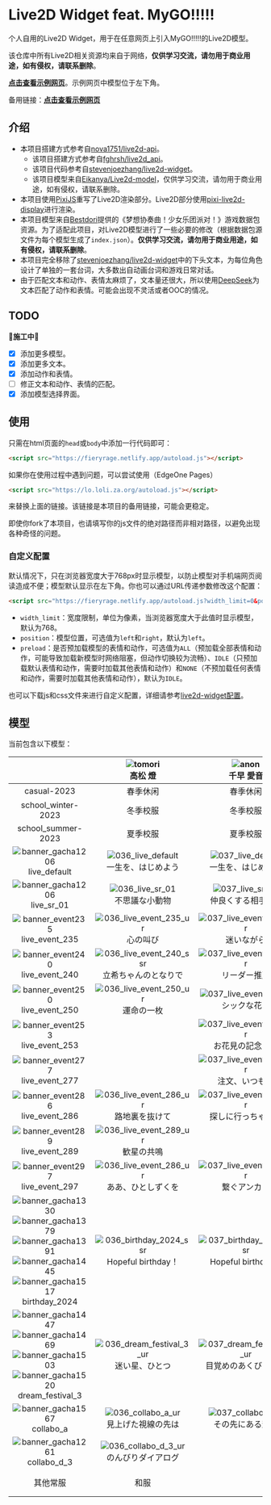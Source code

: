 # Live2D Widget feat. MyGO!!!!!

个人自用的Live2D Widget，用于在任意网页上引入MyGO!!!!!的Live2D模型。

该仓库中所有Live2D相关资源均来自于网络，**仅供学习交流，请勿用于商业用途，如有侵权，请联系删除**。

[**点击查看示例网页**](https://fieryrage.netlify.app/)。示例网页中模型位于左下角。

备用链接：[**点击查看示例网页**](https://lo.loli.za.org/)

## 介绍

- 本项目搭建方式参考自[nova1751/live2d-api](https://github.com/nova1751/live2d-api)。
  - 该项目搭建方式参考自[fghrsh/live2d_api](https://github.com/fghrsh/live2d_api)。
  - 该项目代码参考自[stevenjoezhang/live2d-widget](https://github.com/stevenjoezhang/live2d-widget)。
  - 该项目模型来自[Eikanya/Live2d-model](https://github.com/Eikanya/Live2d-model)，仅供学习交流，请勿用于商业用途，如有侵权，请联系删除。
- 本项目使用[PixiJS](https://github.com/pixijs/pixijs)重写了Live2D渲染部分。Live2D部分使用[pixi-live2d-display](https://github.com/guansss/pixi-live2d-display)进行渲染。
- 本项目模型来自[Bestdori](https://bestdori.com/)提供的《梦想协奏曲！少女乐团派对！》游戏数据包资源。为了适配此项目，对Live2D模型进行了一些必要的修改（根据数据包源文件为每个模型生成了`index.json`）。**仅供学习交流，请勿用于商业用途，如有侵权，请联系删除**。
- 本项目完全移除了[stevenjoezhang/live2d-widget](https://github.com/stevenjoezhang/live2d-widget)中的下头文本，为每位角色设计了单独的一套台词，大多数出自动画台词和游戏日常对话。
- 由于匹配文本和动作、表情太麻烦了，文本量还很大，所以使用[DeepSeek](https://chat.deepseek.com/)为文本匹配了动作和表情。可能会出现不灵活或者OOC的情况。

## TODO

**🚧施工中🚧**

- [x] 添加更多模型。
- [x] 添加更多文本。
- [x] 添加动作和表情。
- [ ] 修正文本和动作、表情的匹配。
- [x] 添加模型选择界面。

## 使用

只需在html页面的`head`或`body`中添加一行代码即可：

```html
<script src="https://fieryrage.netlify.app/autoload.js"></script>
```

如果你在使用过程中遇到问题，可以尝试使用（EdgeOne Pages）
```html
<script src="https://lo.loli.za.org/autoload.js"></script>
```
来替换上面的链接。该链接是本项目的备用链接，可能会更稳定。

即使你fork了本项目，也请填写你的js文件的绝对路径而非相对路径，以避免出现各种奇怪的问题。

### 自定义配置

默认情况下，只在浏览器宽度大于768px时显示模型，以防止模型对手机端网页阅读造成不便；模型默认显示在左下角。你也可以通过URL传递参数修改这个配置：

```html
<script src="https://fieryrage.netlify.app/autoload.js?width_limit=0&position=right&preload=ALL"></script>
```

- `width_limit`：宽度限制，单位为像素，当浏览器宽度大于此值时显示模型，默认为768。
- `position`：模型位置，可选值为`left`和`right`，默认为`left`。
- `preload`：是否预加载模型的表情和动作，可选值为`ALL`（预加载全部表情和动作，可能导致加载新模型时网络阻塞，但动作切换较为流畅）、`IDLE`（只预加载默认表情和动作，需要时加载其他表情和动作）和`NONE`（不预加载任何表情和动作，需要时加载其他表情和动作），默认为`IDLE`。

也可以下载js和css文件来进行自定义配置，详细请参考[live2d-widget配置](https://github.com/stevenjoezhang/live2d-widget#%E9%85%8D%E7%BD%AE-configuration)。

## 模型

当前包含以下模型：

<table style="text-align: center;">
  <colgroup>
    <col style="width: auto;">
    <col style="width: 20%;">
    <col style="width: 20%;">
    <col style="width: 20%;">
    <col style="width: 20%;">
    <col style="width: 20%;">
  </colgroup>
  <thead>
    <tr>
      <th></th>
      <th><img src="./public/assets/chara_icon_36.png" alt="tomori"><br><span lang="ja">高松 燈</span></th>
      <th><img src="./public/assets/chara_icon_37.png" alt="anon"><br><span lang="ja">千早 愛音</span></th>
      <th><img src="./public/assets/chara_icon_38.png" alt="rana"><br><span lang="ja">要 楽奈</span></th>
      <th><img src="./public/assets/chara_icon_39.png" alt="soyo"><br><span lang="ja">長崎 そよ</span></th>
      <th><img src="./public/assets/chara_icon_40.png" alt="taki"><br><span lang="ja">椎名 立希</span></th>
    </tr>
  </thead>
  <tbody>
    <tr>
      <td>casual-2023</td>
      <td>春季休闲</td>
      <td>春季休闲</td>
      <td>春季休闲</td>
      <td>春季休闲</td>
      <td>春季休闲</td>
    </tr>
    <tr>
      <td>school_winter-2023</td>
      <td>冬季校服</td>
      <td>冬季校服</td>
      <td>冬季校服</td>
      <td>冬季校服</td>
      <td>冬季校服</td>
    </tr>
    <tr>
      <td>school_summer-2023</td>
      <td>夏季校服</td>
      <td>夏季校服</td>
      <td>夏季校服</td>
      <td>夏季校服</td>
      <td>夏季校服</td>
    </tr>
    <tr>
      <td><img src="./public/assets/banner_gacha1206.png" alt="banner_gacha1206"><br>live_default</td>
      <td><img src="./public/assets/036_live_default.png" alt="036_live_default"><br><span lang="ja">一生を、はじめよう</span></td>
      <td><img src="./public/assets/037_live_default.png" alt="037_live_default"><br><span lang="ja">一生を、はじめよう</span></td>
      <td><img src="./public/assets/038_live_default.png" alt="038_live_default"><br><span lang="ja">一生を、はじめよう</span></td>
      <td><img src="./public/assets/039_live_default.png" alt="039_live_default"><br><span lang="ja">一生を、はじめよう</span></td>
      <td><img src="./public/assets/040_live_default.png" alt="040_live_default"><br><span lang="ja">一生を、はじめよう</span></td>
    </tr>
    <tr>
      <td><img src="./public/assets/banner_gacha1206.png" alt="banner_gacha1206"><br>live_sr_01</td>
      <td><img src="./public/assets/036_live_sr_01.png" alt="036_live_sr_01"><br><span lang="ja">不思議な小動物</span></td>
      <td><img src="./public/assets/037_live_sr_01.png" alt="037_live_sr_01"><br><span lang="ja">仲良くする相手は…</span></td>
      <td><img src="./public/assets/038_live_sr_01.png" alt="038_live_sr_01"><br><span lang="ja">爪弾く猫</span></td>
      <td><img src="./public/assets/039_live_sr_01.png" alt="039_live_sr_01"><br><span lang="ja">調停者は心静かに</span></td>
      <td><img src="./public/assets/040_live_sr_01.png" alt="040_live_sr_01"><br><span lang="ja">守るのは、過去</span></td>
    </tr>
    <tr>
      <td><img src="./public/assets/banner_event235.png" alt="banner_event235"><br>live_event_235</td>
      <td><img src="./public/assets/036_live_event_235_ur.png" alt="036_live_event_235_ur"><br><span lang="ja">心の叫び</span></td>
      <td><img src="./public/assets/037_live_event_235_ur.png" alt="037_live_event_235_ur"><br><span lang="ja">迷いながら</span></td>
      <td><img src="./public/assets/038_live_event_235_sr.png" alt="038_live_event_235_sr"><br><span lang="ja">気の向くままに</span></td>
      <td><img src="./public/assets/039_live_event_235_ur.png" alt="039_live_event_235_ur"><br><span lang="ja">終わらせてあげる</span></td>
      <td><img src="./public/assets/040_live_event_235_sr.png" alt="040_live_event_235_sr"><br><span lang="ja">理想に届かない</span></td>
    </tr>
    <tr>
      <td><img src="./public/assets/banner_event240.png" alt="banner_event240"><br>live_event_240</td>
      <td><img src="./public/assets/036_live_event_240_ssr.png" alt="036_live_event_240_ssr"><br><span lang="ja">立希ちゃんのとなりで</span></td>
      <td><img src="./public/assets/037_live_event_240_sr.png" alt="037_live_event_240_sr"><br><span lang="ja">リーダー推薦</span></td>
      <td><img src="./public/assets/038_live_event_240_ur.png" alt="038_live_event_240_ur"><br><span lang="ja">コインパーキングの猫</span></td>
      <td><img src="./public/assets/039_live_event_240_r.png" alt="039_live_event_240_r"><br><span lang="ja">肩の力を抜いて</span></td>
      <td><img src="./public/assets/040_live_event_240_ur.png" alt="040_live_event_240_ur"><br><span lang="ja">私と、取引しよう</span></td>
    </tr>
    <tr>
      <td><img src="./public/assets/banner_event250.png" alt="banner_event250"><br>live_event_250</td>
      <td><img src="./public/assets/036_live_event_250_ur.png" alt="036_live_event_250_ur"><br><span lang="ja">運命の一枚</span></td>
      <td><img src="./public/assets/037_live_event_250_r.png" alt="037_live_event_250_r"><br><span lang="ja">シックな花と</span></td>
      <td><img src="./public/assets/038_live_event_250_sr.png" alt="038_live_event_250_sr"><br><span lang="ja">ひま。</span></td>
      <td><img src="./public/assets/039_live_event_250_ur.png" alt="039_live_event_250_ur"><br><span lang="ja">雨はずっと</span></td>
      <td><img src="./public/assets/040_live_event_250_ssr.png" alt="040_live_event_250_ssr"><br><span lang="ja">買い出しよりも</span></td>
    </tr>
    <tr>
      <td><img src="./public/assets/banner_event253.png" alt="banner_event253"><br>live_event_253</td>
      <td></td>
      <td><img src="./public/assets/037_live_event_253_ur.png" alt="037_live_event_253_ur"><br><span lang="ja">お花見の記念に！</span></td>
      <td></td>
      <td></td>
      <td></td>
    </tr>
    <tr>
      <td><img src="./public/assets/banner_event277.png" alt="banner_event277"><br>live_event_277</td>
      <td></td>
      <td><img src="./public/assets/037_live_event_277_sr.png" alt="037_live_event_277_sr"><br><span lang="ja">注文、いつもの</span></td>
      <td></td>
      <td></td>
      <td><img src="./public/assets/040_live_event_277_ur.png" alt="040_live_event_277_ur"><br><span lang="ja">お待たせいたしました</span></td>
    </tr>
    <tr>
      <td><img src="./public/assets/banner_event286.png" alt="banner_event286"><br>live_event_286</td>
      <td><img src="./public/assets/036_live_event_286_ur.png" alt="036_live_event_286_ur"><br><span lang="ja">路地裏を抜けて</span></td>
      <td><img src="./public/assets/037_live_event_286_sr.png" alt="037_live_event_286_sr"><br><span lang="ja">探しに行っちゃう？</span></td>
      <td><img src="./public/assets/038_live_event_286_ur.png" alt="038_live_event_286_ur"><br><span lang="ja">あの日の縁側</span></td>
      <td><img src="./public/assets/039_live_event_286_ssr.png" alt="039_live_event_286_ssr"><br><span lang="ja">こちらはこちらで</span></td>
      <td><img src="./public/assets/040_live_event_286_r.png" alt="040_live_event_286_r"><br><span lang="ja">凛と立つ</span></td>
    </tr>
    <tr>
      <td><img src="./public/assets/banner_event289.png" alt="banner_event289"><br>live_event_289</td>
      <td><img src="./public/assets/036_live_event_289_ur.png" alt="036_live_event_289_ur"><br><span lang="ja">歓星の共鳴</span></td>
      <td></td>
      <td></td>
      <td><img src="./public/assets/039_live_event_289_ur.png" alt="039_live_event_289_ur"><br><span lang="ja">幕開け前のひととき</span></td>
      <td></td>
    </tr>
    <tr>
      <td><img src="./public/assets/banner_event297.png" alt="banner_event297"><br>live_event_297</td>
      <td><img src="./public/assets/036_live_event_297_ur.png" alt="036_live_event_286_ur"><br><span lang="ja">ああ、ひとしずくを</span></td>
      <td><img src="./public/assets/037_live_event_297_sr.png" alt="037_live_event_286_sr"><br><span lang="ja">繋ぐアンカー</span></td>
      <td><img src="./public/assets/038_live_event_297_sr.png" alt="038_live_event_286_ur"><br><span lang="ja">猫は今日とて</span></td>
      <td><img src="./public/assets/039_live_event_297_ur.png" alt="039_live_event_286_ssr"><br><span lang="ja">ただ眩しくて</span></td>
      <td><img src="./public/assets/040_live_event_297_ur.png" alt="040_live_event_286_r"><br><span lang="ja">まさかの関係</span></td>
    </tr>
    <tr>
      <td><img src="./public/assets/banner_gacha1330.png" alt="banner_gacha1330"><img src="./public/assets/banner_gacha1379.png" alt="banner_gacha1379"><img src="./public/assets/banner_gacha1391.png" alt="banner_gacha1391"><img src="./public/assets/banner_gacha1445.png" alt="banner_gacha1445"><img src="./public/assets/banner_gacha1517.png" alt="banner_gacha1517"><br>birthday_2024</td>
      <td><img src="./public/assets/036_birthday_2024_ssr.png" alt="036_birthday_2024_ssr"><br><span lang="ja">Hopeful birthday！</span></td>
      <td><img src="./public/assets/037_birthday_2024_ssr.png" alt="037_birthday_2024_ssr"><br><span lang="ja">Hopeful birthday！</span></td>
      <td><img src="./public/assets/038_birthday_2024_ssr.png" alt="038_birthday_2024_ssr"><br><span lang="ja">Hopeful birthday！</span></td>
      <td><img src="./public/assets/039_birthday_2024_ssr.png" alt="039_birthday_2024_ssr"><br><span lang="ja">Hopeful birthday！</span></td>
      <td><img src="./public/assets/040_birthday_2024_ssr.png" alt="040_birthday_2024_ssr"><br><span lang="ja">Hopeful birthday！</span></td>
    </tr>
    <tr>
      <td><img src="./public/assets/banner_gacha1447.png" alt="banner_gacha1447"><img src="./public/assets/banner_gacha1469.png" alt="banner_gacha1469"><img src="./public/assets/banner_gacha1503.png" alt="banner_gacha1503"><img src="./public/assets/banner_gacha1520.png" alt="banner_gacha1520"><br>dream_festival_3</td>
      <td><img src="./public/assets/036_dream_festival_3_ur.png" alt="036_dream_festival_3_ur"><br><span lang="ja">迷い星、ひとつ</span></td>
      <td><img src="./public/assets/037_dream_festival_3_ur.png" alt="037_dream_festival_3_ur"><br><span lang="ja">目覚めのあくびタイム</span></td>
      <td><img src="./public/assets/038_dream_festival_3_ur.png" alt="038_dream_festival_3_ur"><br><span lang="ja">帰り道、雪舞う中で</span></td>
      <td><img src="./public/assets/039_dream_festival_3_ur.png" alt="039_dream_festival_3_ur"><br><span lang="ja">この繋がりの名前は</span></td>
      <td><img src="./public/assets/040_dream_festival_3_ur.png" alt="040_dream_festival_3_ur"><br><span lang="ja">カウンター越しの君</span></td>
    </tr>
    <tr>
      <td><img src="./public/assets/banner_gacha1567.png" alt="banner_gacha1567"><br>collabo_a</td>
      <td><img src="./public/assets/036_collabo_a_ur.png" alt="036_collabo_a_ur"><br><span lang="ja">見上げた視線の先は</span></td>
      <td><img src="./public/assets/037_collabo_a_ur.png" alt="037_collabo_a_ur"><br><span lang="ja">その先にある輝き</span></td>
      <td><img src="./public/assets/038_collabo_a_ur.png" alt="038_collabo_a_ur"><br><span lang="ja">今、この先</span></td>
      <td><img src="./public/assets/039_collabo_a_ur.png" alt="039_collabo_a_ur"><br><span lang="ja">時の流れの先に</span></td>
      <td><img src="./public/assets/040_collabo_a_ur.png" alt="040_collabo_a_ur"><br><span lang="ja">進む先にある答え</span></td>
    </tr>
    <tr>
      <td><img src="./public/assets/banner_gacha1261.png" alt="banner_gacha1261"><br>collabo_d_3</td>
      <td><img src="./public/assets/036_collabo_d_3_ur.png" alt="036_collabo_d_3_ur"><br><span lang="ja">のんびりダイアログ</span></td>
      <td></td>
      <td></td>
      <td></td>
      <td></td>
    </tr>
    <tr>
      <td>其他常服</td>
      <td>和服</td>
      <td></td>
      <td></td>
      <td></td>
      <td>RiNG制服、羽泽咖啡店制服</td>
    </tr>
  </tbody>
</table>
